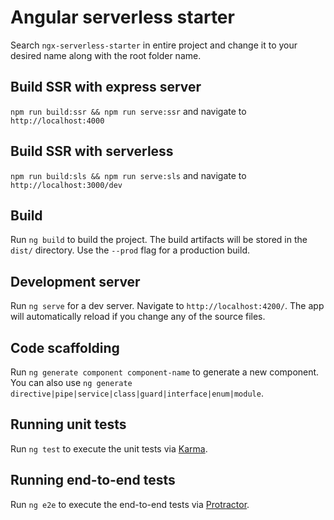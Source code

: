 # Angular serverless starter

Search `ngx-serverless-starter` in entire project and change it to your desired name along with the root folder name. 

## Build SSR with express server

`npm run build:ssr && npm run serve:ssr` and navigate to `http://localhost:4000`

## Build SSR with serverless

`npm run build:sls && npm run serve:sls` and navigate to `http://localhost:3000/dev`

## Build

Run `ng build` to build the project. The build artifacts will be stored in the `dist/` directory. Use the `--prod` flag for a production build.

## Development server

Run `ng serve` for a dev server. Navigate to `http://localhost:4200/`. The app will automatically reload if you change any of the source files.


## Code scaffolding

Run `ng generate component component-name` to generate a new component. You can also use `ng generate directive|pipe|service|class|guard|interface|enum|module`.

## Running unit tests

Run `ng test` to execute the unit tests via [Karma](https://karma-runner.github.io).

## Running end-to-end tests

Run `ng e2e` to execute the end-to-end tests via [Protractor](http://www.protractortest.org/).
